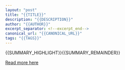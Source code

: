 ```yaml
---
layout: "post"
title: "{{TITLE}}"
description: "{{DESCRIPTION}}"
author: "{{AUTHOR}}"
excerpt_separator: <!--excerpt_end-->
canonical_url: "{{CANONICAL_URL}}"
tags: "{{TAGS}}"
---
```


{{SUMMARY_HIGHLIGHT}}<!--excerpt_end-->{{SUMMARY_REMAINDER}}

[Read more here]({{CANONICAL_URL}})
